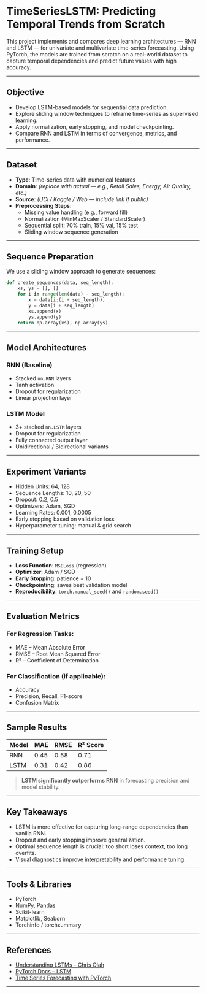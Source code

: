 
# TimeSeriesLSTM: Predicting Temporal Trends from Scratch

This project implements and compares deep learning architectures — RNN and LSTM — for univariate and multivariate time-series forecasting. Using PyTorch, the models are trained from scratch on a real-world dataset to capture temporal dependencies and predict future values with high accuracy.

---

##  Objective

- Develop LSTM-based models for sequential data prediction.
- Explore sliding window techniques to reframe time-series as supervised learning.
- Apply normalization, early stopping, and model checkpointing.
- Compare RNN and LSTM in terms of convergence, metrics, and performance.

---

##  Dataset

- **Type**: Time-series data with numerical features  
- **Domain**: *(replace with actual — e.g., Retail Sales, Energy, Air Quality, etc.)*  
- **Source**: *(UCI / Kaggle / Web — include link if public)*  
- **Preprocessing Steps**:
  - Missing value handling (e.g., forward fill)
  - Normalization (MinMaxScaler / StandardScaler)
  - Sequential split: 70% train, 15% val, 15% test
  - Sliding window sequence generation

---

##  Sequence Preparation

We use a sliding window approach to generate sequences:

```python
def create_sequences(data, seq_length):
    xs, ys = [], []
    for i in range(len(data) - seq_length):
        x = data[i:(i + seq_length)]
        y = data[i + seq_length]
        xs.append(x)
        ys.append(y)
    return np.array(xs), np.array(ys)
```
---

##  Model Architectures

###  RNN (Baseline)
- Stacked `nn.RNN` layers  
- Tanh activation  
- Dropout for regularization  
- Linear projection layer  

###  LSTM Model
- 3+ stacked `nn.LSTM` layers  
- Dropout for regularization  
- Fully connected output layer  
- Unidirectional / Bidirectional variants  

---

##  Experiment Variants

- Hidden Units: 64, 128  
- Sequence Lengths: 10, 20, 50  
- Dropout: 0.2, 0.5  
- Optimizers: Adam, SGD  
- Learning Rates: 0.001, 0.0005  
- Early stopping based on validation loss  
- Hyperparameter tuning: manual & grid search  

---

##  Training Setup

- **Loss Function**: `MSELoss` (regression)  
- **Optimizer**: Adam / SGD  
- **Early Stopping**: patience = 10  
- **Checkpointing**: saves best validation model  
- **Reproducibility**: `torch.manual_seed()` and `random.seed()`  

---

##  Evaluation Metrics

### For Regression Tasks:
- MAE – Mean Absolute Error  
- RMSE – Root Mean Squared Error  
- R² – Coefficient of Determination  

### For Classification (if applicable):
- Accuracy  
- Precision, Recall, F1-score  
- Confusion Matrix  

---

##  Sample Results

| Model | MAE | RMSE | R² Score |
|-------|-----|------|----------|
| RNN   | 0.45| 0.58 | 0.71     |
| LSTM  | 0.31| 0.42 | 0.86     |

>  **LSTM significantly outperforms RNN** in forecasting precision and model stability.

---

##  Key Takeaways

- LSTM is more effective for capturing long-range dependencies than vanilla RNN.  
- Dropout and early stopping improve generalization.  
- Optimal sequence length is crucial: too short loses context, too long overfits.  
- Visual diagnostics improve interpretability and performance tuning.  

---

##  Tools & Libraries

- PyTorch  
- NumPy, Pandas  
- Scikit-learn  
- Matplotlib, Seaborn  
- Torchinfo / torchsummary  

---

##  References

- [Understanding LSTMs – Chris Olah](https://colah.github.io/posts/2015-08-Understanding-LSTMs/)  
- [PyTorch Docs – LSTM](https://pytorch.org/docs/stable/generated/torch.nn.LSTM.html)  
- [Time Series Forecasting with PyTorch](https://pytorch.org/tutorials/beginner/time_series_prediction_tutorial.html)

---


